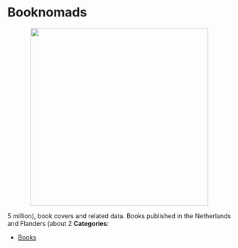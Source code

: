 # Booknomads

<p align="center">
    <img width="400" src="https://raw.githubusercontent.com/awesome-apis/awesome-apis/apis/booknomads/logo_256x256.png" />
</p>


5 million), book covers and related data. Books published in the Netherlands and Flanders (about 2
**Categories**:

- [Books](https://github/awesome-apis/awesome-apis#books)




